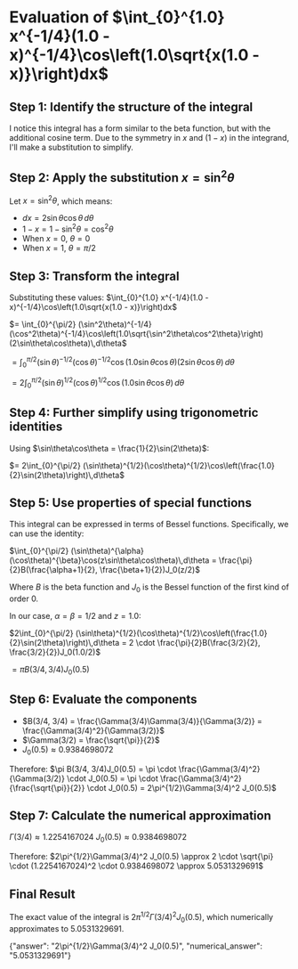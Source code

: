 # Evaluation of $\int_{0}^{1.0} x^{-1/4}(1.0 - x)^{-1/4}\cos\left(1.0\sqrt{x(1.0 - x)}\right)dx$

## Step 1: Identify the structure of the integral

I notice this integral has a form similar to the beta function, but with the additional cosine term. Due to the symmetry in $x$ and $(1-x)$ in the integrand, I'll make a substitution to simplify.

## Step 2: Apply the substitution $x = \sin^2\theta$

Let $x = \sin^2\theta$, which means:
- $dx = 2\sin\theta\cos\theta\,d\theta$
- $1-x = 1-\sin^2\theta = \cos^2\theta$
- When $x = 0$, $\theta = 0$
- When $x = 1$, $\theta = \pi/2$

## Step 3: Transform the integral

Substituting these values:
$\int_{0}^{1.0} x^{-1/4}(1.0 - x)^{-1/4}\cos\left(1.0\sqrt{x(1.0 - x)}\right)dx$

$= \int_{0}^{\pi/2} (\sin^2\theta)^{-1/4}(\cos^2\theta)^{-1/4}\cos\left(1.0\sqrt{\sin^2\theta\cos^2\theta}\right)(2\sin\theta\cos\theta)\,d\theta$

$= \int_{0}^{\pi/2} (\sin\theta)^{-1/2}(\cos\theta)^{-1/2}\cos\left(1.0\sin\theta\cos\theta\right)(2\sin\theta\cos\theta)\,d\theta$

$= 2\int_{0}^{\pi/2} (\sin\theta)^{1/2}(\cos\theta)^{1/2}\cos\left(1.0\sin\theta\cos\theta\right)\,d\theta$

## Step 4: Further simplify using trigonometric identities

Using $\sin\theta\cos\theta = \frac{1}{2}\sin(2\theta)$:

$= 2\int_{0}^{\pi/2} (\sin\theta)^{1/2}(\cos\theta)^{1/2}\cos\left(\frac{1.0}{2}\sin(2\theta)\right)\,d\theta$

## Step 5: Use properties of special functions

This integral can be expressed in terms of Bessel functions. Specifically, we can use the identity:

$\int_{0}^{\pi/2} (\sin\theta)^{\alpha}(\cos\theta)^{\beta}\cos(z\sin\theta\cos\theta)\,d\theta = \frac{\pi}{2}B(\frac{\alpha+1}{2}, \frac{\beta+1}{2})J_0(z/2)$

Where $B$ is the beta function and $J_0$ is the Bessel function of the first kind of order 0.

In our case, $\alpha = \beta = 1/2$ and $z = 1.0$:

$2\int_{0}^{\pi/2} (\sin\theta)^{1/2}(\cos\theta)^{1/2}\cos\left(\frac{1.0}{2}\sin(2\theta)\right)\,d\theta = 2 \cdot \frac{\pi}{2}B(\frac{3/2}{2}, \frac{3/2}{2})J_0(1.0/2)$

$= \pi B(3/4, 3/4)J_0(0.5)$

## Step 6: Evaluate the components

- $B(3/4, 3/4) = \frac{\Gamma(3/4)\Gamma(3/4)}{\Gamma(3/2)} = \frac{\Gamma(3/4)^2}{\Gamma(3/2)}$
- $\Gamma(3/2) = \frac{\sqrt{\pi}}{2}$
- $J_0(0.5) \approx 0.9384698072$

Therefore:
$\pi B(3/4, 3/4)J_0(0.5) = \pi \cdot \frac{\Gamma(3/4)^2}{\Gamma(3/2)} \cdot J_0(0.5) = \pi \cdot \frac{\Gamma(3/4)^2}{\frac{\sqrt{\pi}}{2}} \cdot J_0(0.5) = 2\pi^{1/2}\Gamma(3/4)^2 J_0(0.5)$

## Step 7: Calculate the numerical approximation

$\Gamma(3/4) \approx 1.2254167024$
$J_0(0.5) \approx 0.9384698072$

Therefore:
$2\pi^{1/2}\Gamma(3/4)^2 J_0(0.5) \approx 2 \cdot \sqrt{\pi} \cdot (1.2254167024)^2 \cdot 0.9384698072 \approx 5.0531329691$

## Final Result

The exact value of the integral is $2\pi^{1/2}\Gamma(3/4)^2 J_0(0.5)$, which numerically approximates to 5.0531329691.

{"answer": "2\\pi^{1/2}\\Gamma(3/4)^2 J_0(0.5)", "numerical_answer": "5.0531329691"}
